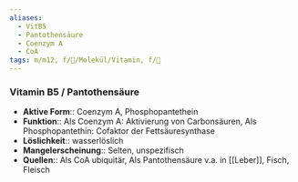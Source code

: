 ```yaml
---
aliases:
  - VitB5
  - Pantothensäure
  - Coenzym A
  - CoA
tags: m/m12, f/🧪/Molekül/Vitamin, f/🧪
---
```

### Vitamin B5 / Pantothensäure 
- **Aktive Form**:: Coenzym A, Phosphopantethein
- **Funktion**:: Als Coenzym A: Aktivierung von Carbonsäuren, Als Phosphopantethin: Cofaktor der Fettsäuresynthase
- **Löslichkeit**:: wasserlöslich
- **Mangelerscheinung**:: Selten, unspezifisch
- **Quellen**:: Als CoA ubiquitär, Als Pantothensäure v.a. in [[Leber]], Fisch, Fleisch

